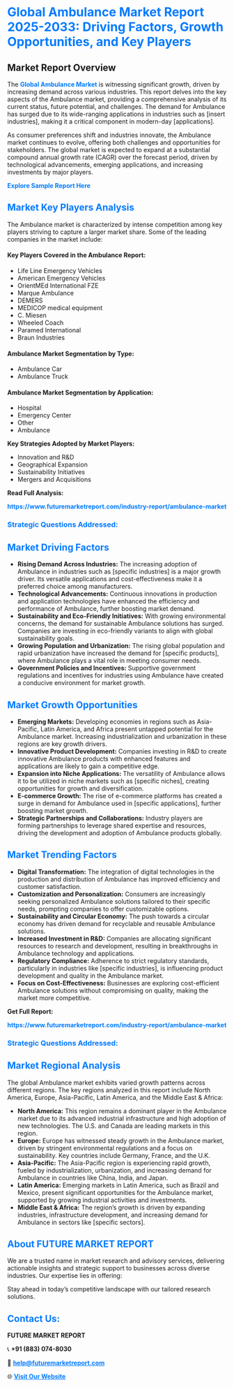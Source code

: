 <h1 style="color: #007BFF;">Global Ambulance Market Report 2025-2033: Driving Factors, Growth Opportunities, and Key Players</h1>

<section id="overview">
<h2>Market Report Overview</h2>
<p>The <a href="https://www.futuremarketreport.com/industry-report/ambulance-market" style="color: #007BFF; text-decoration: none;"><strong>Global Ambulance Market</strong></a> is witnessing significant growth, driven by increasing demand across various industries. This report delves into the key aspects of the Ambulance market, providing a comprehensive analysis of its current status, future potential, and challenges. The demand for Ambulance has surged due to its wide-ranging applications in industries such as [insert industries], making it a critical component in modern-day [applications].</p>
<p>As consumer preferences shift and industries innovate, the Ambulance market continues to evolve, offering both challenges and opportunities for stakeholders. The global market is expected to expand at a substantial compound annual growth rate (CAGR) over the forecast period, driven by technological advancements, emerging applications, and increasing investments by major players.</p>
</section>

<section id="overview">
<p><a href="https://www.futuremarketreport.com/request-sample/reportId=125994" style="color: #007BFF; text-decoration: none;"><strong>Explore Sample Report Here</strong></a></p>
</section>

<section id="key-players">
<h2 style="color: #007BFF;">Market Key Players Analysis</h2>
<p>The Ambulance market is characterized by intense competition among key players striving to capture a larger market share. Some of the leading companies in the market include:</p>
<h4>Key Players Covered in the Ambulance Report:</h4>
<ul><li>Life Line Emergency Vehicles</li><li>American Emergency Vehicles</li><li>OrientMEd International FZE</li><li>Marque Ambulance</li><li>DEMERS</li><li>MEDICOP medical equipment</li><li>C. Miesen</li><li>Wheeled Coach</li><li>Paramed International</li><li>Braun Industries</li></ul>
<h4>Ambulance Market Segmentation by Type:</h4>
<ul><li>Ambulance Car</li><li>Ambulance Truck</li></ul>

<h4>Ambulance Market Segmentation by Application:</h4>
<ul><li>Hospital</li><li>Emergency Center</li><li>Other</li><li>Ambulance</li></ul>
<p><strong>Key Strategies Adopted by Market Players:</strong></p>
<ul>
<li>Innovation and R&D</li>
<li>Geographical Expansion</li>
<li>Sustainability Initiatives</li>
<li>Mergers and Acquisitions</li>
</ul>
</section>

<section>
<p><strong>Read Full Analysis: </strong></p><a href="https://www.futuremarketreport.com/industry-report/ambulance-market" style="color: #007BFF; text-decoration: none;"><strong>https://www.futuremarketreport.com/industry-report/ambulance-market</strong></a>
<h3 style="color: #007BFF;">Strategic Questions Addressed:</h3>
</section>

<section id="driving-factors">
<h2 style="color: #007BFF;">Market Driving Factors</h2>
<ul>
<li><strong>Rising Demand Across Industries:</strong> The increasing adoption of Ambulance in industries such as [specific industries] is a major growth driver. Its versatile applications and cost-effectiveness make it a preferred choice among manufacturers.</li>
<li><strong>Technological Advancements:</strong> Continuous innovations in production and application technologies have enhanced the efficiency and performance of Ambulance, further boosting market demand.</li>
<li><strong>Sustainability and Eco-Friendly Initiatives:</strong> With growing environmental concerns, the demand for sustainable Ambulance solutions has surged. Companies are investing in eco-friendly variants to align with global sustainability goals.</li>
<li><strong>Growing Population and Urbanization:</strong> The rising global population and rapid urbanization have increased the demand for [specific products], where Ambulance plays a vital role in meeting consumer needs.</li>
<li><strong>Government Policies and Incentives:</strong> Supportive government regulations and incentives for industries using Ambulance have created a conducive environment for market growth.</li>
</ul>
</section>

<section id="growth-opportunities">
<h2 style="color: #007BFF;">Market Growth Opportunities</h2>
<ul>
<li><strong>Emerging Markets:</strong> Developing economies in regions such as Asia-Pacific, Latin America, and Africa present untapped potential for the Ambulance market. Increasing industrialization and urbanization in these regions are key growth drivers.</li>
<li><strong>Innovative Product Development:</strong> Companies investing in R&D to create innovative Ambulance products with enhanced features and applications are likely to gain a competitive edge.</li>
<li><strong>Expansion into Niche Applications:</strong> The versatility of Ambulance allows it to be utilized in niche markets such as [specific niches], creating opportunities for growth and diversification.</li>
<li><strong>E-commerce Growth:</strong> The rise of e-commerce platforms has created a surge in demand for Ambulance used in [specific applications], further boosting market growth.</li>
<li><strong>Strategic Partnerships and Collaborations:</strong> Industry players are forming partnerships to leverage shared expertise and resources, driving the development and adoption of Ambulance products globally.</li>
</ul>
</section>

<section id="trending-factors">
<h2 style="color: #007BFF;">Market Trending Factors</h2>
<ul>
<li><strong>Digital Transformation:</strong> The integration of digital technologies in the production and distribution of Ambulance has improved efficiency and customer satisfaction.</li>
<li><strong>Customization and Personalization:</strong> Consumers are increasingly seeking personalized Ambulance solutions tailored to their specific needs, prompting companies to offer customizable options.</li>
<li><strong>Sustainability and Circular Economy:</strong> The push towards a circular economy has driven demand for recyclable and reusable Ambulance solutions.</li>
<li><strong>Increased Investment in R&D:</strong> Companies are allocating significant resources to research and development, resulting in breakthroughs in Ambulance technology and applications.</li>
<li><strong>Regulatory Compliance:</strong> Adherence to strict regulatory standards, particularly in industries like [specific industries], is influencing product development and quality in the Ambulance market.</li>
<li><strong>Focus on Cost-Effectiveness:</strong> Businesses are exploring cost-efficient Ambulance solutions without compromising on quality, making the market more competitive.</li>
</ul>
</section>

<section>
<p><strong>Get Full Report: </strong></p><a href="https://www.futuremarketreport.com/industry-report/ambulance-market" style="color: #007BFF; text-decoration: none;"><strong>https://www.futuremarketreport.com/industry-report/ambulance-market</strong></a>
<h3 style="color: #007BFF;">Strategic Questions Addressed:</h3>
</section>


<section id="regional-analysis">
<h2 style="color: #007BFF;">Market Regional Analysis</h2>
<p>The global Ambulance market exhibits varied growth patterns across different regions. The key regions analyzed in this report include North America, Europe, Asia-Pacific, Latin America, and the Middle East & Africa:</p>
<ul>
<li><strong>North America:</strong> This region remains a dominant player in the Ambulance market due to its advanced industrial infrastructure and high adoption of new technologies. The U.S. and Canada are leading markets in this region.</li>
<li><strong>Europe:</strong> Europe has witnessed steady growth in the Ambulance market, driven by stringent environmental regulations and a focus on sustainability. Key countries include Germany, France, and the U.K.</li>
<li><strong>Asia-Pacific:</strong> The Asia-Pacific region is experiencing rapid growth, fueled by industrialization, urbanization, and increasing demand for Ambulance in countries like China, India, and Japan.</li>
<li><strong>Latin America:</strong> Emerging markets in Latin America, such as Brazil and Mexico, present significant opportunities for the Ambulance market, supported by growing industrial activities and investments.</li>
<li><strong>Middle East & Africa:</strong> The region’s growth is driven by expanding industries, infrastructure development, and increasing demand for Ambulance in sectors like [specific sectors].</li>
</ul>
</section>

<footer>
<h2 style="color: #007BFF;">About FUTURE MARKET REPORT</h2>
<p>We are a trusted name in market research and advisory services, delivering actionable insights and strategic support to businesses across diverse industries. Our expertise lies in offering:</p>

<p>Stay ahead in today’s competitive landscape with our tailored research solutions.</p>

<h2 style="color: #007BFF;">Contact Us:</h2>
<p><strong>FUTURE MARKET REPORT</strong></p>
<p>📞 <strong>+91 (883) 074-8030</strong></p>
<p>📧 <strong><a href="mailto:help@futuremarketreport.com" style="color: #007BFF;">help@futuremarketreport.com</a></strong></p>
<p>🌐 <strong><a href="https://www.futuremarketreport.com/" style="color: #007BFF;">Visit Our Website</a></strong></p>
</footer>